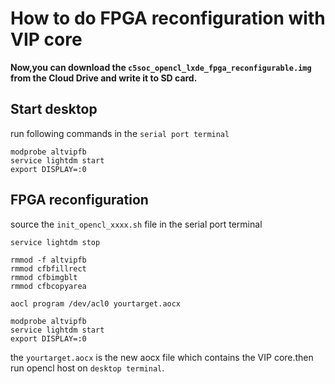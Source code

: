 # How to do FPGA reconfiguration with VIP core

**Now,you can download the `c5soc_opencl_lxde_fpga_reconfigurable.img` from the Cloud Drive and write it to SD card.**

## Start desktop 
run following commands in the `serial port terminal`
```
modprobe altvipfb
service lightdm start
export DISPLAY=:0

```

## FPGA reconfiguration
source the `init_opencl_xxxx.sh` file in the serial port terminal

```
service lightdm stop

rmmod -f altvipfb
rmmod cfbfillrect
rmmod cfbimgblt
rmmod cfbcopyarea

aocl program /dev/acl0 yourtarget.aocx
 
modprobe altvipfb
service lightdm start
export DISPLAY=:0
```
the `yourtarget.aocx` is the new aocx file which contains the VIP core.then run opencl host on `desktop terminal`.

